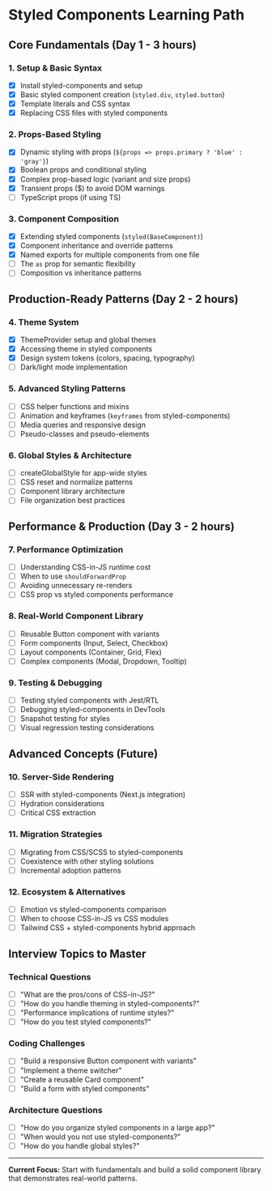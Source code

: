 # Styled Components Learning Path

## Core Fundamentals (Day 1 - 3 hours)

### 1. Setup & Basic Syntax
- [x] Install styled-components and setup
- [x] Basic styled component creation (`styled.div`, `styled.button`)
- [x] Template literals and CSS syntax
- [x] Replacing CSS files with styled components

### 2. Props-Based Styling
- [x] Dynamic styling with props (`${props => props.primary ? 'blue' : 'gray'}`)
- [x] Boolean props and conditional styling
- [x] Complex prop-based logic (variant and size props)
- [x] Transient props ($) to avoid DOM warnings
- [ ] TypeScript props (if using TS)

### 3. Component Composition
- [x] Extending styled components (`styled(BaseComponent)`)
- [x] Component inheritance and override patterns
- [x] Named exports for multiple components from one file
- [ ] The `as` prop for semantic flexibility
- [ ] Composition vs inheritance patterns

## Production-Ready Patterns (Day 2 - 2 hours)

### 4. Theme System
- [x] ThemeProvider setup and global themes
- [x] Accessing theme in styled components
- [x] Design system tokens (colors, spacing, typography)
- [ ] Dark/light mode implementation

### 5. Advanced Styling Patterns
- [ ] CSS helper functions and mixins
- [ ] Animation and keyframes (`keyframes` from styled-components)
- [ ] Media queries and responsive design
- [ ] Pseudo-classes and pseudo-elements

### 6. Global Styles & Architecture
- [ ] createGlobalStyle for app-wide styles
- [ ] CSS reset and normalize patterns
- [ ] Component library architecture
- [ ] File organization best practices

## Performance & Production (Day 3 - 2 hours)

### 7. Performance Optimization
- [ ] Understanding CSS-in-JS runtime cost
- [ ] When to use `shouldForwardProp`
- [ ] Avoiding unnecessary re-renders
- [ ] CSS prop vs styled components performance

### 8. Real-World Component Library
- [ ] Reusable Button component with variants
- [ ] Form components (Input, Select, Checkbox)
- [ ] Layout components (Container, Grid, Flex)
- [ ] Complex components (Modal, Dropdown, Tooltip)

### 9. Testing & Debugging
- [ ] Testing styled components with Jest/RTL
- [ ] Debugging styled-components in DevTools
- [ ] Snapshot testing for styles
- [ ] Visual regression testing considerations

## Advanced Concepts (Future)

### 10. Server-Side Rendering
- [ ] SSR with styled-components (Next.js integration)
- [ ] Hydration considerations
- [ ] Critical CSS extraction

### 11. Migration Strategies
- [ ] Migrating from CSS/SCSS to styled-components
- [ ] Coexistence with other styling solutions
- [ ] Incremental adoption patterns

### 12. Ecosystem & Alternatives
- [ ] Emotion vs styled-components comparison
- [ ] When to choose CSS-in-JS vs CSS modules
- [ ] Tailwind CSS + styled-components hybrid approach

## Interview Topics to Master

### Technical Questions
- [ ] "What are the pros/cons of CSS-in-JS?"
- [ ] "How do you handle theming in styled-components?"
- [ ] "Performance implications of runtime styles?"
- [ ] "How do you test styled components?"

### Coding Challenges
- [ ] "Build a responsive Button component with variants"
- [ ] "Implement a theme switcher"
- [ ] "Create a reusable Card component"
- [ ] "Build a form with styled components"

### Architecture Questions
- [ ] "How do you organize styled components in a large app?"
- [ ] "When would you not use styled-components?"
- [ ] "How do you handle global styles?"

---

**Current Focus:** Start with fundamentals and build a solid component library that demonstrates real-world patterns.